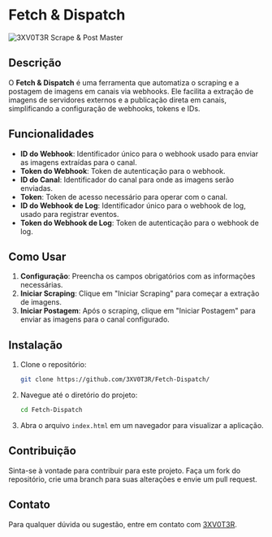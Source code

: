 # Fetch & Dispatch

![3XV0T3R Scrape & Post Master](https://media.discordapp.net/attachments/1266269802532438027/1269242250421076029/image.png?ex=66af5975&is=66ae07f5&hm=3b43f056b8df4a79f144427b2e47bebd5939d84cd8edae35f6da418b23152fd9&=&format=webp&quality=lossless&width=625&height=473)

## Descrição

O **Fetch & Dispatch** é uma ferramenta que automatiza o scraping e a postagem de imagens em canais via webhooks. Ele facilita a extração de imagens de servidores externos e a publicação direta em canais, simplificando a configuração de webhooks, tokens e IDs.

## Funcionalidades

- **ID do Webhook**: Identificador único para o webhook usado para enviar as imagens extraídas para o canal.
- **Token do Webhook**: Token de autenticação para o webhook.
- **ID do Canal**: Identificador do canal para onde as imagens serão enviadas.
- **Token**: Token de acesso necessário para operar com o canal.
- **ID do Webhook de Log**: Identificador único para o webhook de log, usado para registrar eventos.
- **Token do Webhook de Log**: Token de autenticação para o webhook de log.

## Como Usar

1. **Configuração**: Preencha os campos obrigatórios com as informações necessárias.
2. **Iniciar Scraping**: Clique em "Iniciar Scraping" para começar a extração de imagens.
3. **Iniciar Postagem**: Após o scraping, clique em "Iniciar Postagem" para enviar as imagens para o canal configurado.

## Instalação

1. Clone o repositório:
    ```bash
    git clone https://github.com/3XV0T3R/Fetch-Dispatch/
    ```
2. Navegue até o diretório do projeto:
    ```bash
    cd Fetch-Dispatch
    ```
3. Abra o arquivo `index.html` em um navegador para visualizar a aplicação.

## Contribuição

Sinta-se à vontade para contribuir para este projeto. Faça um fork do repositório, crie uma branch para suas alterações e envie um pull request.

## Contato

Para qualquer dúvida ou sugestão, entre em contato com [3XV0T3R](https://discord.gg/9MBRne88mY).
